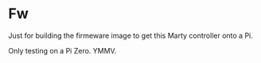 # Fw

Just for building the firmeware image to get this Marty controller onto a Pi.

Only testing on a Pi Zero. YMMV.
